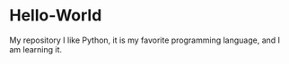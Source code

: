 # Hello-World
My repository
I like Python, it is my favorite programming language, and I am learning it.
